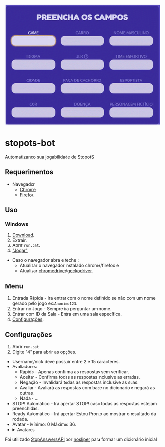<p align="center">
 <img width="500" height="388" src="https://raw.githubusercontent.com/Lucas8x/stopots-bot/gh-pages/assets/answer.gif">
</p>

# stopots-bot
Automatizando sua jogabilidade de StopotS

## Requerimentos
* Navegador
  * [Chrome](https://www.google.com/chrome/)
  * [Firefox](https://www.mozilla.org/firefox/new/)
  
## Uso
### Windows
1. [Download](https://github.com/Lucas8x/stopots-bot/archive/master.zip).
2. Extrair.
3. Abrir `run.bat`.
4. ["Jogar"](#menu)

* Caso o navegador abra e feche :
  * Atualizar o navegador instalado chrome/firefox e
  * Atualizar [chromedriver](https://chromedriver.chromium.org/downloads)/[geckodriver](https://github.com/mozilla/geckodriver/releases).

## Menu
1. Entrada Rápida - Ira entrar com o nome definido se não com um nome gerado pelo jogo ex:`Anonimo123`.
2. Entrar no Jogo - Sempre ira perguntar um nome.
3. Entrar com ID da Sala - Entra em uma sala específica.
4. [Configurações](#configurações).

## Configurações
1. Abrir `run.bat`
2. Digite "4" para abrir as opções.

* Username/nick deve possuir entre 2 e 15 caracteres.
* Avaliadores:
  * Rápido - Apenas confirma as respostas sem verificar.
  * Aceitar - Confirma todas as respostas inclusive as erradas.
  * Negação - Invalidará todas as respostas inclusive as suas.
  * Avaliar - Avaliará as respostas com base no dicionario e negará as outras.
  * Nada - ...
* STOP! Automático - Irá apertar STOP! caso todas as respostas estejam preenchidas.
* Ready Automático - Irá apertar Estou Pronto ao mostrar o resultado da rodada.
* Avatar - Mínimo: 0 Máximo: 36.
 * <details><summary>Avatares</summary>
   a
  </details>

Foi utilizado [StopAnswersAPI](https://github.com/nosliper/StopAnswersAPI) por [nosliper](https://github.com/nosliper) para formar um dicionário inicial
